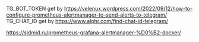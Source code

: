 TG_BOT_TOKEN get by https://velenux.wordpress.com/2022/09/12/how-to-configure-prometheus-alertmanager-to-send-alerts-to-telegram/
TG_CHAT_ID get by https://www.alphr.com/find-chat-id-telegram/

https://sidmid.ru/prometheus-grafana-alertmanager-%D0%B2-docker/
